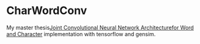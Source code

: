 # CharWordConv

My master thesis[Joint Convolutional Neural Network Architecturefor Word and Character](https://drive.google.com/file/d/0B2g_qAN8ZTFcTjM4TEpqUTFhQm8/view?usp=sharing) implementation with tensorflow and gensim. 

